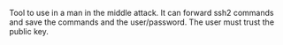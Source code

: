 Tool to use in a man in the middle attack.
It can forward ssh2 commands and save the commands and the user/password. The user must trust the 
public key.
